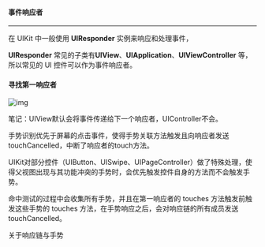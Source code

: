 #### 事件响应者

------

在 UIKit 中一般使用 **UIResponder** 实例来响应和处理事件，

**UIResponder** 常见的子类有**UIView**、**UIApplication**、**UIViewController** 等，所以常见的 UI 控件可以作为事件响应者。









#### 寻找第一响应者





![img](https://p3-juejin.byteimg.com/tos-cn-i-k3u1fbpfcp/2ca188d1dc5a47d19c0a08a0862315f8~tplv-k3u1fbpfcp-watermark.awebp)













笔记：UIView默认会将事件传递给下一个响应者，UIController不会。

手势识别优先于屏幕的点击事件，使得手势关联方法触发且向响应者发送touchCancelled，中断了响应者的touch方法。

UIKit对部分控件（UIButton、UISwipe、UIPageController）做了特殊处理，使得父视图出现与其功能冲突的手势时，会优先触发控件自身的方法而不会触发手势。



命中测试的过程中会收集所有手势，并且在第一响应者的 touches 方法触发前触发这些手势的 touches 方法，在手势响应之后，会对响应链的所有成员发送touchCancelled。



关于响应链与手势
